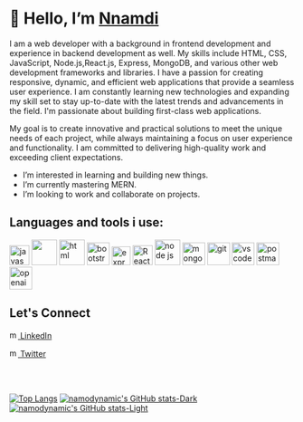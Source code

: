 # 👋 Hello, I’m [Nnamdi](https://nnamdiekechi.netlify.app)


I am a  web developer with a background in frontend development and experience in backend development as well. My skills include HTML, CSS, JavaScript, Node.js,React.js, Express, MongoDB, and various other web development frameworks and libraries. I have a passion for creating responsive, dynamic, and efficient web applications that provide a seamless user experience. I am constantly learning new technologies and expanding my skill set to stay up-to-date with the latest trends and advancements in the field. I'm passionate about building first-class web applications.

My goal is to create innovative and practical solutions to meet the unique needs of each project, while always maintaining a focus on user experience and functionality. I am committed to delivering high-quality work and exceeding client expectations.
-  I’m interested in learning and building new things.
-  I’m currently mastering MERN.
-  I’m looking to work and  collaborate on projects.

 ## Languages and tools i use:
<p> <img src="https://cdn.jsdelivr.net/gh/devicons/devicon/icons/javascript/javascript-original.svg" alt="javascript" width="35" height="35" />
<img src="https://cdn.jsdelivr.net/gh/devicons/devicon/icons/css3/css3-original-wordmark.svg" width="45" height="45"/> 
            <img src="https://cdn.jsdelivr.net/gh/devicons/devicon/icons/html5/html5-original-wordmark.svg" alt="html" width="45" height="45" />
            <img src="https://cdn.jsdelivr.net/gh/devicons/devicon/icons/bootstrap/bootstrap-original.svg" alt="bootstrap" width="40" height="40" /> 
  <img src="https://spng.pngfind.com/pngs/s/136-1363736_express-js-icon-png-transparent-png.png" alt="express js" width="33" height="33"/>
         <img src="https://cdn.jsdelivr.net/gh/devicons/devicon/icons/react/react-original.svg" alt="React js" width="35" height="35" /> 
            <img src="https://cdn.jsdelivr.net/gh/devicons/devicon/icons/nodejs/nodejs-original-wordmark.svg" alt="node js" width="45" height="45"/> 
            <img src="https://cdn.jsdelivr.net/gh/devicons/devicon/icons/mongodb/mongodb-original-wordmark.svg" alt="mongodb" width="40" height="40" /> 
            <img src="https://cdn.jsdelivr.net/gh/devicons/devicon/icons/git/git-original.svg" alt="git" width="40" height="40" /> 
            <img src="https://cdn.jsdelivr.net/gh/devicons/devicon/icons/vscode/vscode-original.svg"  alt="vscode" width="40" height="40" /> 
  <img src="https://encrypted-tbn0.gstatic.com/images?q=tbn:ANd9GcQzfq72yhX9gclHV6ONYE2qi1-1rcVVfr2epm9-C-N4aw&s" alt="postman" width="40" height="40" />
 <img src="https://upload.wikimedia.org/wikipedia/commons/thumb/0/04/ChatGPT_logo.svg/1200px-ChatGPT_logo.svg.png" alt="openai" width="40" height="40"/>
</p>


## Let's Connect
 [<img src="https://cdn.jsdelivr.net/gh/devicons/devicon/icons/linkedin/linkedin-original.svg" alt="me in linkedIn" width="15" height="15" /> LinkedIn](https://www.linkedin.com/in/ekechinnamdi)
 
[<img src="https://cdn.jsdelivr.net/gh/devicons/devicon/icons/twitter/twitter-original.svg" alt="me in twitter" width="15" height="15" /> Twitter](https://twitter.com/namodynamic)




<br/>
<br/>


<p>
 
 
      
 [![Top Langs](https://github-readme-stats.vercel.app/api/top-langs/?username=namodynamic&layout=donut&langs_count=10)](https://github.com/namodynamic/github-readme-stats) 
[![namodynamic's GitHub stats-Dark](https://github-readme-stats.vercel.app/api?username=namodynamic&show_icons=true&line_height=22&theme=dark#gh-dark-mode-only)](https://github.com/namodynamic/github-readme-stats#gh-dark-mode-only)
[![namodynamic's GitHub stats-Light](https://github-readme-stats.vercel.app/api?username=namodynamic&show_icons=true&line_height=22&theme=default#gh-light-mode-only)](https://github.com/namodynamic/github-readme-stats#gh-light-mode-only)
</p>




<!---<a href="https://github.com/namodynamic/MERN-Ecomm-admin">
  <img align="center" src="https://github-readme-stats.vercel.app/api/pin/?username=namodynamic&repo=MERN-Ecomm-admin" />
</a> --->



<!---
namodynamic/namodynamic is a ✨ special ✨ repository because its `README.md` (this file) appears on your GitHub profile.
You can click the Preview link to take a look at your changes.
--->

